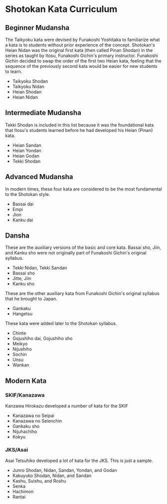 # Shotokan Kata Curriculum

## Beginner Mudansha

The Taikyoku kata were devised by Funakoshi Yoshitaka to familiarize what a kata is to students without prior
experience of the concept. Shotokan's Heian Nidan was the original first kata (then called Pinan Shodan) in the series
as taught by Itosu, Funakoshi Gichin's primary instructor. Funakoshi Gichin decided to swap the order of the first
two Heian kata, feeling that the sequence of the previously second kata would be easier for new students to learn.

* Taikyoku Shodan
* Taikyoku Nidan
* Heian Shodan
* Heian Nidan

## Intermediate Mudansha

Tekki Shodan is included in this list because it was the foundational kata that Itosu's students learned before he had
developed his Heian (Pinan) kata.

* Heian Sandan
* Heian Yondan
* Heian Godan
* Tekki Shodan

## Advanced Mudansha

In modern times, these four kata are considered to be the most fundamental to the Shotokan style.

* Bassai dai
* Empi
* Jion
* Kanku dai

## Dansha

These are the auxiliary versions of the basic and core kata. Bassai sho, Jiin, and Kanku sho were not originally part
of Funakoshi Gichin's original syllabus.

* Tekki Nidan, Tekki Sandan
* Bassai sho
* Jitte, Jiin
* Kanku sho

These are the other auxiliary kata from Funakoshi Gichin's original syllabus that he brought to Japan.

* Gankaku
* Hangetsu

These kata were added later to the Shotokan syllabus.

* Chinte
* Gojushiho dai, Gojushiho sho
* Meikyo
* Nijushiho
* Sochin
* Unsu
* Wankan

## Modern Kata

### SKIF/Kanazawa

Kanzawa Hirokazu developed a number of kata for the SKIF

* Kanazawa no Seipai
* Kanazawa no Seienchin
* Gankaku sho
* Nijuhachiho
* Kokyu

### JKS/Asai

Asai Tetsuhiko developed a lot of kata for the JKS. This is just a sample.

* Junro Shodan, Nidan, Sandan, Yondan, and Godan
* Kakuyuko Shodan, Nidan, and Sandan
* Kashu, Suishu, and Roshu
* Senka
* Hachimon
* Rantai
